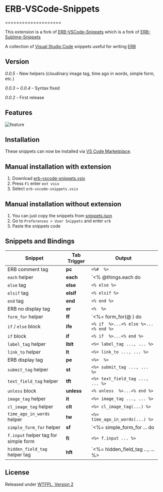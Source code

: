 # ERB-VSCode-Snippets

====================

This extension is a fork of [ERB-VSCode-Snippets](https://github.com/ZneuRay/ERB-VSCode-Snippets) which is a fork of [ERB-Sublime-Snippets](https://github.com/matthewrobertson/ERB-Sublime-Snippets)

A collection of [Visual Studio Code](https://code.visualstudio.com/) snippets useful for writing [ERB](http://ruby-doc.org/stdlib-1.9.3/libdoc/erb/rdoc/ERB.html)

## Version

*0.0.5* - New helpers (cloudinary image tag, time ago in words, simple form, etc.)

*0.0.3 ~ 0.0.4* - Syntax fixed

*0.0.2* - First release

## Features

![feature](images/feature.gif?raw=true)

## Installation

These snippets can now be installed via [VS Code Marketplace](https://marketplace.visualstudio.com/VSCode).

## Manual installation with extension

1. Download [erb-vscode-snippets.vsix](https://raw.githubusercontent.com/rayhanw/ERB-VSCode-Snippets/master/bin/erb-vscode-snippets.vsix)
2. Press `F1` enter `ext vsix`
3. Select `erb-vscode-snippets.vsix`

## Manual installation without extension

1. You can just copy the snippets from [snippets.json](https://raw.githubusercontent.com/rayhanw/ERB-VSCode-Snippets/master/snippets/snippets.json)
2. Go to `Preferences > User Snippets` and enter `erb`
3. Paste the snippets code

## Snippets and Bindings
| Snippet                              | Tab Trigger | Output                                         |
| ------------------------------------ | ----------- | ---------------------------------------------- |
| ERB comment tag                      | __pc__      | `<%#  %>`                                      |
| `each` helper                        | __each__    | `<% @things.each do |thing| %> ... <% end %>`  |
| `else` tag                           | __else__    | `<% else %>`                                   |
| `elsif` tag                          | __elsif__   | `<% elsif %>`                                  |
| `end` tag                            | __end__     | `<% end %>`                                    |
| ERB no display tag                   | __er__      | `<%  %>`                                       |
| `form_for` helper                    | __ff__      | `<%= form_for(@ ) do |f| %> ... <% end %>`     |
| `if` / `else` block                  | __ife__     | `<% if  %>...<% else %>...<% end %>`           |
| `if` block                           | __if__      | `<% if  %>...<% end %>`                        |
| `label_tag` helper                   | __lblt__    | `<%= label_tag ..., ... %>`                    |
| `link_to` helper                     | __lt__      | `<%= link_to ..., ... %>`                      |
| ERB display tag                      | __pe__      | `<%=  %>`                                      |
| `submit_tag` helper                  | __st__      | `<%= submit_tag ..., ... %>`                   |
| `text_field_tag` helper              | __tft__     | `<%= text_field_tag ..., ... %>`               |
| `unless` block                       | __unless__  | `<% unless  %>...<% end %>`                    |
| `image_tag` helper                   | __it__      | `<%= image_tag ..., ... %>`                    |
| `cl_image_tag` helper                | __clt__     | `<%= cl_image_tag(...) %>`                     |
| `time_ago_in_words` helper           | __tw__      | `<%= time_ago_in_words(...) %>`                |
| `simple_form_for` helper             | __sf__      | `<%= simple_form_for ... do |f| ... <% end %>` |
| `f.input` helper tag for simple form | __fi__      | `<%= f.input ... %>`                           |
| `hidden_field_tag` helper tag        | __hft__     | `<%= hidden_field_tag ..., ... %>              |


## License

Released under [WTFPL, Version 2](https://raw.githubusercontent.com/rayhanw/ERB-VSCode-Snippets/master/LICENSE.txt)
